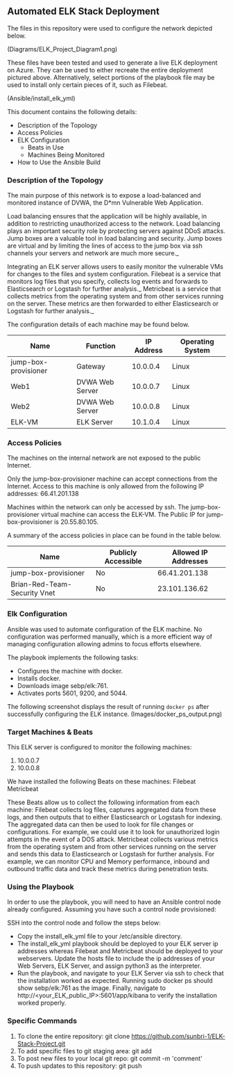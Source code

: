 ## Automated ELK Stack Deployment

The files in this repository were used to configure the network depicted below.

(Diagrams/ELK_Project_Diagram1.png)

These files have been tested and used to generate a live ELK deployment on Azure. They can be used to either recreate the entire deployment pictured above. Alternatively, select portions of the playbook file may be used to install only certain pieces of it, such as Filebeat.

(Ansible/install_elk_yml)

This document contains the following details:
- Description of the Topology
- Access Policies
- ELK Configuration
  - Beats in Use
  - Machines Being Monitored
- How to Use the Ansible Build


### Description of the Topology

The main purpose of this network is to expose a load-balanced and monitored instance of DVWA, the D*mn Vulnerable Web Application.

Load balancing ensures that the application will be highly available, in addition to restricting unauthorized access to the network.
Load balancing plays an important security role by protecting servers against DDoS attacks.  Jump boxes are a valuable tool in load balancing and security. Jump boxes are virtual and by limiting the lines of access to the jump box via ssh channels your servers and network are much more secure._

Integrating an ELK server allows users to easily monitor the vulnerable VMs for changes to the files and system configuration.
Filebeat is a service that monitors log files that you specify, collects log events and forwards to Elasticsearch or Logstash for further analysis._
Metricbeat is a service that collects metrics from the operating system and from other services running on the server. These metrics are then forwarded to either Elasticsearch or Logstash for further analysis._

The configuration details of each machine may be found below.


| Name     | Function   | IP Address   | Operating System   |
|----------|------------|--------------|--------------------|
| jump-box-provisioner | Gateway | 10.0.0.4 | Linux   |
| Web1     | DVWA Web Server | 10.0.0.7 | Linux       |
| Web2     | DVWA Web Server | 10.0.0.8 | Linux       |
| ELK-VM   | ELK Server      | 10.1.0.4 | Linux       |

### Access Policies

The machines on the internal network are not exposed to the public Internet. 

Only the jump-box-provisioner machine can accept connections from the Internet. Access to this machine is only allowed from the following IP addresses:
66.41.201.138  

Machines within the network can only be accessed by ssh.
The jump-box-provisioner virtual machine can access the ELK-VM. The Public IP for jump-box-provisioner is 20.55.80.105.

A summary of the access policies in place can be found in the table below.

| Name     | Publicly Accessible   | Allowed IP Addresses  |
|----------|-----------------------|-----------------------|
| jump-box-provisioner | No | 66.41.201.138 |
| Brian-Red-Team-Security Vnet | No | 23.101.136.62 |

### Elk Configuration

Ansible was used to automate configuration of the ELK machine. No configuration was performed manually, which is a more efficient way of managing configuration allowing admins to focus efforts elsewhere.

The playbook implements the following tasks:
- Configures the machine with docker.
- Installs docker.
- Downloads image sebp/elk:761.
- Activates ports 5601, 9200, and 5044.

The following screenshot displays the result of running `docker ps` after successfully configuring the ELK instance.
(Images/docker_ps_output.png)

### Target Machines & Beats
This ELK server is configured to monitor the following machines:
1. 10.0.0.7
2. 10.0.0.8

We have installed the following Beats on these machines:
Filebeat
Metricbeat

These Beats allow us to collect the following information from each machine:
Filebeat collects log files, captures aggregated data from these logs, and then outputs that to either Elasticsearch or Logstash for indexing. The aggregated data can then be used to look for file changes or configurations. For example, we could use it to look for unauthorized login attempts in the event of a DOS attack.
Metricbeat collects various metrics from the operating system and from other services running on the server and sends this data to Elasticsearch or Logstash for further analysis. For example, we can monitor CPU and Memory performance, inbound and outbound traffic data and track these metrics during penetration tests.

### Using the Playbook
In order to use the playbook, you will need to have an Ansible control node already configured. Assuming you have such a control node provisioned:

SSH into the control node and follow the steps below:
- Copy the install_elk_yml file to your /etc/ansible directory.
- The install_elk_yml playbook should be deployed to your ELK server ip addresses whereas Filebeat and Metricbeat should be deployed to your webservers. Update the hosts file to include the ip addresses of your Web Servers, ELK Server, and assign python3 as the interpreter.
- Run the playbook, and navigate to your ELK Server via ssh to check that the installation worked as expected. Running sudo docker ps should show sebp/elk:761 as the image. Finally, navigate to http://<your_ELK_public_IP>:5601/app/kibana to verify the installation worked properly.

### Specific Commands
1. To clone the entire repository: git clone https://github.com/sunbri-1/ELK-Stack-Project.git
2. To add specific files to git staging area: git add <filename>
3. To post new files to your local git repo: git commit -m 'comment'
4. To push updates to this repository: git push
